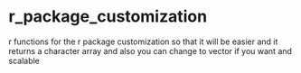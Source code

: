# r_package_customization
r functions for the r package customization so that it will be easier and it returns a character array and also you can change to vector if you want and scalable
